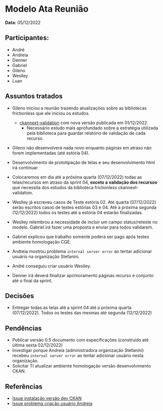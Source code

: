 # Modelo Ata Reunião

**Data:** 05/12/2022

## Participantes:
      
- André
- Andreia
- Denner
- Gabriel
- Gileno
- Weslley
- Luan

## Assuntos tratados

- Gileno iniciou a reunião trazendo atualizações sobre as bibliotecas frictionless que ele iniciou os estudos.
	- [ckannext-validation](https://github.com/frictionlessdata/ckanext-validation) com nova versão publicada em 01/12/2022. 
		- Necessário estudo mais aprofundado sobre a estratégia utilizada pela biblioteca para guardar relatório de validação de cada recurso.

- Gileno não desenvolverá nada novo enquanto páginas em atraso não forem implementadas (até estória 04).
- Desenvolvimento de prototipação de telas e seu desenvolvimento html irá continuar.
- Colocaremos em dia até a próxima quarta (07/12/2022) todas as telas/recursos em atraso da sprint 04, **exceto a validação dos recursos** que necessita dos estudos da biblioteca frictionless ckannext-validation.
- Weslley já escreveu casos de Teste estória 02. Até quarta (07/12/2022) serão escritos casos de testes estórias 03 e 04. Até a próxima segunda (12/12/2022) todos os testes até a estória 04 estarão finalizadas.
- Weslley relembrou a necessidade de incluir um campo status/reteste no modelo. Gabriel irá fazer uma proposta e enviar para todos validarem.
- Gabriel explicou que trabalho somente poderá ser pago após testes ambiente homologação CGE.
- Andreia mostrou problema `internal server error` ao tentar adicionar usuário na organização Stefanini.
- André conseguiu criar usuário Weslley.
- Denner irá deverá finalizar aprimoramento páginas recurso e conjunto até o final da sprint.

## Decisões

- Entregar todas as telas até a sprint 04 até a próxima quarta (07/12/2022). Todos os testes das mesmas até segunda (12/12/2022)

## Pendências

- Publicar versão 0.5 documento com especificações (construído até última sexta 02/12/2022)
- Investigar porque Andreia (administradora organização Stefanini) recebeu `internal server error` ao tentar adicionar usuário nesta organização.
- Solicitar TI atualizar ambiente homologação versão desenvolvimento CKAN.

## Referências

- [Issue instalação versão dev CKAN](https://github.com/transparencia-mg/work-stefanini/issues/71)
- [Issue problema criação usuário Andreia](https://github.com/transparencia-mg/work-stefanini/issues/72)

